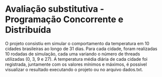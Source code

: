 # Avaliação substitutiva - Programação Concorrente e Distribuída


O projeto consistiu em simular o comportamento da temperatura em 10 cidades brasileiras ao longo de 31 dias. Para cada cidade, foram realizadas 10 rodadas de simulação, cada uma variando o número de threads utilizadas (0, 3, 9 e 27). A temperatura média diária de cada cidade foi registrada, juntamente com os valores mínimos e máximos, é possivel visualizar o resultado executando o projeto ou no arquivo dados.txt.
